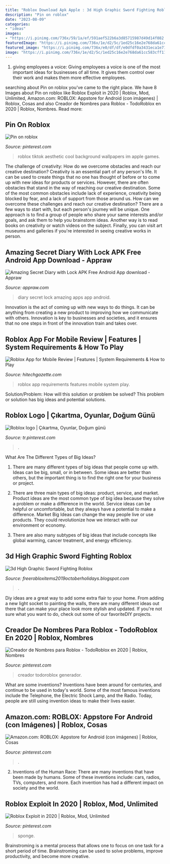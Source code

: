 ```yaml
---
title: "Roblox Download Apk Apple : 3d High Graphic Sword Fighting Roblox"
description: "Pin on roblox"
date: "2023-08-09"
categories:
- "ideas"
images:
- "https://i.pinimg.com/736x/59/1a/ef/591aef522b6a3d85715987d49d14f082.jpg"
featuredImage: "https://i.pinimg.com/736x/1e/d2/5c/1ed25c16e2e768da61cc583cff115162.jpg"
featured_image: "https://i.pinimg.com/736x/e0/df/df/e0dfdf0a3431eca1e719a65cb830ab3f.jpg"
image: "https://i.pinimg.com/736x/1e/d2/5c/1ed25c16e2e768da61cc583cff115162.jpg"
---
```



1. giving employees a voice: Giving employees a voice is one of the most important ideas for businesses of all time. It gives them control over their work and makes them more effective employees.

	

		
searching about Pin on roblox you've came to the right place. We have 8 Images about Pin on roblox like Roblox Exploit in 2020 | Roblox, Mod, Unlimited, Amazon.com: ROBLOX: Appstore for Android (con imágenes) | Roblox, Cosas and also Creador de Nombres para Roblox - TodoRoblox en 2020 | Roblox, Nombres. Read more:
		
    
## Pin On Roblox

<img loading=lazy src="https://i.pinimg.com/736x/1e/d2/5c/1ed25c16e2e768da61cc583cff115162.jpg" onerror="this.onerror=null;this.src='https://tse3.mm.bing.net/th?id=OIP.ojkWjDR3CJk9SfywyDcZawHaHa&amp;pid=15.1';" alt="Pin on roblox">

_Source: pinterest.com_

>roblox tiktok aesthetic cool background wallpapers im apple games. 

	

The challenge of creativity: How do we overcome obstacles and reach our creative destination?
Creativity is an essential part of any person's life. It can be used to create things that no one has thought of before or to come up with new ideas for products or services. However, there are often obstacles that stand in the way of reaching our creative destination. Some of the most common obstacles include lack of experience, creativity being blocked by fear, and a lack of support from those around us. How can we overcome these challenges and reach our creative destination? There are a few ways to start with, but each person's journey will be unique. One approach is to find a group of people who share your same interests and/or goals, and ask them to help you brainstorm ideas. Another way is to read books on creativity or watch videos on the subject. Finally, you can visit art museums and galleries if you're interested in seeing creative works in person.

    
## Amazing Secret Diary With Lock APK Free Android App Download - Appraw

<img loading=lazy src="https://i.cdnraw.com/previews/downloads/d/m/5/p-amazing-secret-diary-with-lock-m5jejzIZsK-4.jpg" onerror="this.onerror=null;this.src='https://tse1.mm.bing.net/th?id=OIP.Y5BODD8CxbSwFf0RgiO2YwAAAA&amp;pid=15.1';" alt="Amazing Secret Diary with Lock APK Free Android App download - Appraw">

_Source: appraw.com_

>diary secret lock amazing apps app android. 

	

Innovation is the act of coming up with new ways to do things. It can be anything from creating a new product to improving how we communicate with others. Innovation is key to businesses and societies, and it ensures that no one steps in front of the innovation train and takes over.

    
## Roblox App For Mobile Review | Features | System Requirements &amp; How To Play

<img loading=lazy src="https://hitechgazette.com/wp-content/uploads/2020/10/word-image-18.png" onerror="this.onerror=null;this.src='https://tse1.mm.bing.net/th?id=OIP.r_1q14gxk5eF9n7o4xPjoQHaEn&amp;pid=15.1';" alt="Roblox App for Mobile Review | Features | System Requirements &amp; How to Play">

_Source: hitechgazette.com_

>roblox app requirements features mobile system play. 

	

Solution/Problem: How will this solution or problem be solved?
This problem or solution has big ideas and potential solutions.

    
## Roblox Logo | Çıkartma, Oyunlar, Doğum Günü

<img loading=lazy src="https://i.pinimg.com/736x/59/1a/ef/591aef522b6a3d85715987d49d14f082.jpg" onerror="this.onerror=null;this.src='https://tse3.mm.bing.net/th?id=OIP.9B51WNfrhQgU6RTXdMEcVQHaHU&amp;pid=15.1';" alt="Roblox logo | Çıkartma, Oyunlar, Doğum günü">

_Source: tr.pinterest.com_

>. 

	

What Are The Different Types of Big Ideas?
1. There are many different types of big ideas that people come up with. Ideas can be big, small, or in between. Some ideas are better than others, but the important thing is to find the right one for your business or project.
2. There are three main types of big ideas: product, service, and market. Product ideas are the most common type of big idea because they solve a problem or make a difference in the world. Service ideas can be helpful or uncomfortable, but they always have a potential to make a difference. Market Big Ideas can change the way people live or use products. They could revolutionize how we interact with our environment or economy.

3. There are also many subtypes of big ideas that include concepts like global warming, cancer treatment, and energy efficiency.

    
## 3d High Graphic Sword Fighting Roblox

<img loading=lazy src="https://lh3.googleusercontent.com/proxy/lJNjG4AuXF6Ec0Dllgf2I1BLjHsRcdH1Cu2ZeCag2_5ocfWmNbLeT4oEv0BglqB7dOU3v9tytVyzunGrq271KiOu7swUtCDPguXOLDoMEWv1dhjJOpjEgCBdcLCN6Tgu5q0IuJY=w1200-h630-p-k-no-nu" onerror="this.onerror=null;this.src='https://tse4.mm.bing.net/th?id=OIP.pCZPTuqdQE8o76YgV7WwWQHaD4&amp;pid=15.1';" alt="3d High Graphic Sword Fighting Roblox">

_Source: freerobloxitems2019octoberholidays.blogspot.com_

>. 

	

Diy ideas are a great way to add some extra flair to your home. From adding a new light socket to painting the walls, there are many different ideas out there that can make your place look more stylish and updated. If you're not sure what you want to do, check out some of our favoriteDIY projects.

    
## Creador De Nombres Para Roblox - TodoRoblox En 2020 | Roblox, Nombres

<img loading=lazy src="https://i.pinimg.com/736x/9b/49/60/9b49601a52c9cc53bc6a9feaffb862da.jpg" onerror="this.onerror=null;this.src='https://tse2.mm.bing.net/th?id=OIP.sxwVWW8kmX6mtRWNQuGvPAHaEK&amp;pid=15.1';" alt="Creador de Nombres para Roblox - TodoRoblox en 2020 | Roblox, Nombres">

_Source: pinterest.com_

>creador todoroblox generador. 

	

What are some inventions?
Inventions have been around for centuries, and continue to be used in today's world. Some of the most famous inventions include the Telephone, the Electric Shock Lamp, and the Radio. Today, people are still using invention ideas to make their lives easier.

    
## Amazon.com: ROBLOX: Appstore For Android (con Imágenes) | Roblox, Cosas

<img loading=lazy src="https://i.pinimg.com/736x/e0/df/df/e0dfdf0a3431eca1e719a65cb830ab3f.jpg" onerror="this.onerror=null;this.src='https://tse2.mm.bing.net/th?id=OIP._1dA0c4T0mKq4tiRhmGB2QHaHa&amp;pid=15.1';" alt="Amazon.com: ROBLOX: Appstore for Android (con imágenes) | Roblox, Cosas">

_Source: pinterest.com_

>. 

	

2. Inventions of the Human Race:
There are many inventions that have been made by humans. Some of these inventions include: cars, radios, TVs, computers, and more. Each invention has had a different impact on society and the world.

    
## Roblox Exploit In 2020 | Roblox, Mod, Unlimited

<img loading=lazy src="https://i.pinimg.com/736x/a5/96/41/a59641e9aa96cdc0293bae5ec1f56858.jpg" onerror="this.onerror=null;this.src='https://tse1.mm.bing.net/th?id=OIP.hjC5f8mJ6Igm1qMifNyMCAHaEK&amp;pid=15.1';" alt="Roblox Exploit in 2020 | Roblox, Mod, Unlimited">

_Source: pinterest.com_

>sponge. 

	

Brainstroming is a mental process that allows one to focus on one task for a short period of time. Brainstroming can be used to solve problems, improve productivity, and become more creative.

